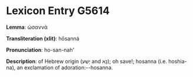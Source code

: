 # Lexicon Entry G5614

**Lemma**: ὡσαννά

**Transliteration (xlit)**: hōsanná

**Pronunciation**: ho-san-nah'

**Description**:
of Hebrew origin (יָשַׁע and נָא); oh save!; hosanna (i.e. hoshia-na), an exclamation of adoration:--hosanna.

